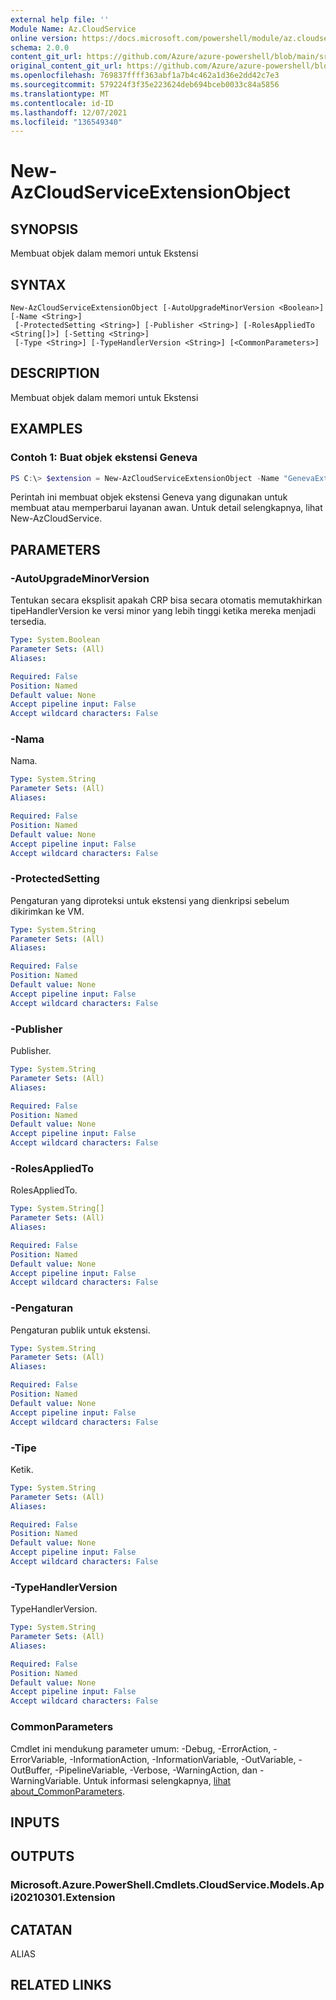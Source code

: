 ```yaml
---
external help file: ''
Module Name: Az.CloudService
online version: https://docs.microsoft.com/powershell/module/az.cloudservice/new-azcloudserviceextensionobject
schema: 2.0.0
content_git_url: https://github.com/Azure/azure-powershell/blob/main/src/CloudService/help/New-AzCloudServiceExtensionObject.md
original_content_git_url: https://github.com/Azure/azure-powershell/blob/main/src/CloudService/help/New-AzCloudServiceExtensionObject.md
ms.openlocfilehash: 769837ffff363abf1a7b4c462a1d36e2dd42c7e3
ms.sourcegitcommit: 579224f3f35e223624deb694bceb0033c84a5856
ms.translationtype: MT
ms.contentlocale: id-ID
ms.lasthandoff: 12/07/2021
ms.locfileid: "136549340"
---
```

# New-AzCloudServiceExtensionObject

## SYNOPSIS
Membuat objek dalam memori untuk Ekstensi

## SYNTAX

```
New-AzCloudServiceExtensionObject [-AutoUpgradeMinorVersion <Boolean>] [-Name <String>]
 [-ProtectedSetting <String>] [-Publisher <String>] [-RolesAppliedTo <String[]>] [-Setting <String>]
 [-Type <String>] [-TypeHandlerVersion <String>] [<CommonParameters>]
```

## DESCRIPTION
Membuat objek dalam memori untuk Ekstensi

## EXAMPLES

### Contoh 1: Buat objek ekstensi Geneva
```powershell
PS C:\> $extension = New-AzCloudServiceExtensionObject -Name "GenevaExtension" -Publisher "Microsoft.Azure.Geneva" -Type "GenevaMonitoringPaaS" -TypeHandlerVersion "2.14.0.2"
```

Perintah ini membuat objek ekstensi Geneva yang digunakan untuk membuat atau memperbarui layanan awan.
Untuk detail selengkapnya, lihat New-AzCloudService.

## PARAMETERS

### -AutoUpgradeMinorVersion
Tentukan secara eksplisit apakah CRP bisa secara otomatis memutakhirkan tipeHandlerVersion ke versi minor yang lebih tinggi ketika mereka menjadi tersedia.

```yaml
Type: System.Boolean
Parameter Sets: (All)
Aliases:

Required: False
Position: Named
Default value: None
Accept pipeline input: False
Accept wildcard characters: False
```

### -Nama
Nama.

```yaml
Type: System.String
Parameter Sets: (All)
Aliases:

Required: False
Position: Named
Default value: None
Accept pipeline input: False
Accept wildcard characters: False
```

### -ProtectedSetting
Pengaturan yang diproteksi untuk ekstensi yang dienkripsi sebelum dikirimkan ke VM.

```yaml
Type: System.String
Parameter Sets: (All)
Aliases:

Required: False
Position: Named
Default value: None
Accept pipeline input: False
Accept wildcard characters: False
```

### -Publisher
Publisher.

```yaml
Type: System.String
Parameter Sets: (All)
Aliases:

Required: False
Position: Named
Default value: None
Accept pipeline input: False
Accept wildcard characters: False
```

### -RolesAppliedTo
RolesAppliedTo.

```yaml
Type: System.String[]
Parameter Sets: (All)
Aliases:

Required: False
Position: Named
Default value: None
Accept pipeline input: False
Accept wildcard characters: False
```

### -Pengaturan
Pengaturan publik untuk ekstensi.

```yaml
Type: System.String
Parameter Sets: (All)
Aliases:

Required: False
Position: Named
Default value: None
Accept pipeline input: False
Accept wildcard characters: False
```

### -Tipe
Ketik.

```yaml
Type: System.String
Parameter Sets: (All)
Aliases:

Required: False
Position: Named
Default value: None
Accept pipeline input: False
Accept wildcard characters: False
```

### -TypeHandlerVersion
TypeHandlerVersion.

```yaml
Type: System.String
Parameter Sets: (All)
Aliases:

Required: False
Position: Named
Default value: None
Accept pipeline input: False
Accept wildcard characters: False
```

### CommonParameters
Cmdlet ini mendukung parameter umum: -Debug, -ErrorAction, -ErrorVariable, -InformationAction, -InformationVariable, -OutVariable, -OutBuffer, -PipelineVariable, -Verbose, -WarningAction, dan -WarningVariable. Untuk informasi selengkapnya, [lihat about_CommonParameters](http://go.microsoft.com/fwlink/?LinkID=113216).

## INPUTS

## OUTPUTS

### Microsoft.Azure.PowerShell.Cmdlets.CloudService.Models.Api20210301.Extension

## CATATAN

ALIAS

## RELATED LINKS

